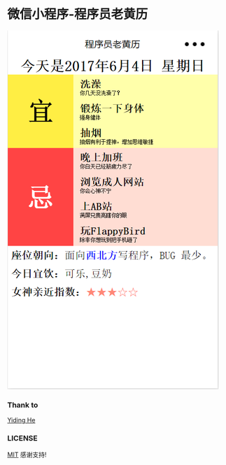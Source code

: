 # 微信小程序-程序员老黄历
![预览图](https://github.com/fateplayer/wxapp-cxylhl/blob/screenshot/screenshot.png)
### Thank to
[Yiding He](http://runjs.cn/detail/ydp3it7b)
### LICENSE
[MIT](https://github.com/fateplayer/wxapp-cxylhl/blob/master/LICENSE)
感谢支持!